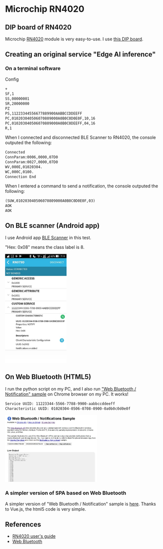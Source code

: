 # Microchip RN4020

## DIP board of RN4020

Microchip [RN4020](https://www.microchip.com/wwwproducts/en/RN4020) module is very easy-to-use. I use [this DIP board](http://akizukidenshi.com/catalog/g/gK-11102/).

## Creating an original service "Edge AI inference"

### On a terminal software

Config
```
+
SF,1
SS,00000001
SR,20000000
PZ
PS,11223344556677889900AABBCCDDEEFF
PC,010203040506070809000A0B0C0D0E0F,10,16
PC,010203040506070809000A0B0C0DEEFF,04,16
R,1
```

When I connected and disconnected BLE Scanner to RN4020, the console outputed the following:
```
Connected
ConnParam:0006,0000,07D0
ConnParam:0027,0000,07D0
WV,000E,01020304.
WC,000C,0100.
Connection End
```

When I entered a command to send a notification, the console outputed the following:
```
(SUW,010203040506070809000A0B0C0D0E0F,03)
AOK
AOK
```

## On BLE scanner (Android app)

I use Android app [BLE Scanner](https://play.google.com/store/apps/details?id=com.macdom.ble.blescanner&hl=en) in this test.

"Hex: 0x08" means the class label is 8.

<img src="./doc/screenshot_notification.jpg" width=200>


## On Web Bluetooth (HTML5)

I run the python script on my PC, and I also run ["Web Bluetooth / Notification" sample](https://googlechrome.github.io/samples/web-bluetooth/notifications.html) on Chrome browser on my PC. It works!

```
Service UUID: 11223344-5566-7788-9900-aabbccddeeff
Characteristic UUID: 01020304-0506-0708-0900-0a0b0c0d0e0f
```

<img src="./doc/screenshot_web_bluetooth.jpg" width=300>

### A simpler version of SPA based on Web Bluetooth

A simpler version of "Web Bluetooth / Notification" sample is [here](./html5/notifications.html). Thanks to Vue.js, the html5 code is very simple.

## References

- [RN4020 user's guide](http://ww1.microchip.com/downloads/en/devicedoc/70005191b.pdf)
- [Web Bluetooth](https://developers.google.com/web/updates/2015/07/interact-with-ble-devices-on-the-web)
